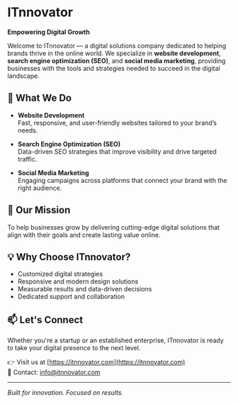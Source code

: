 # ITnnovator

**Empowering Digital Growth**

Welcome to ITnnovator — a digital solutions company dedicated to helping brands thrive in the online world. We specialize in **website development**, **search engine optimization (SEO)**, and **social media marketing**, providing businesses with the tools and strategies needed to succeed in the digital landscape.

## 🚀 What We Do

- **Website Development**  
  Fast, responsive, and user-friendly websites tailored to your brand’s needs.

- **Search Engine Optimization (SEO)**  
  Data-driven SEO strategies that improve visibility and drive targeted traffic.

- **Social Media Marketing**  
  Engaging campaigns across platforms that connect your brand with the right audience.

## 🎯 Our Mission

To help businesses grow by delivering cutting-edge digital solutions that align with their goals and create lasting value online.

## 💡 Why Choose ITnnovator?

- Customized digital strategies  
- Responsive and modern design solutions  
- Measurable results and data-driven decisions  
- Dedicated support and collaboration  

## 📫 Let's Connect

Whether you're a startup or an established enterprise, ITnnovator is ready to take your digital presence to the next level.

👉 Visit us at [https://itnnovator.com](https://itnnovator.com)  
📧 Contact: [info@itnnovator.com](mailto:info@itnnovator.com)

---

*Built for innovation. Focused on results.*
